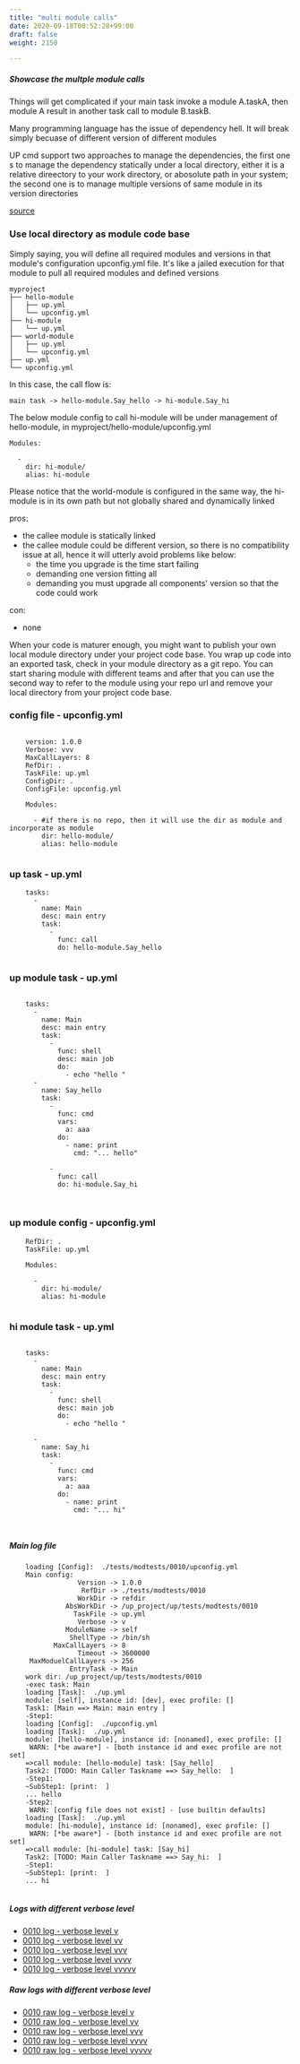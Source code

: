 ```yaml
---
title: "multi module calls"
date: 2020-09-18T00:52:28+99:00
draft: false
weight: 2150

---
```


##### Showcase the multple module calls

Things will get complicated if your main task invoke a module A.taskA, then module A result in another task call to module B.taskB.

Many programming language has the issue of dependency hell. It will break simply becuase of different version of different modules

UP cmd support two approaches to manage the dependencies, the first one s to manage the dependency statically under a local directory, either it is a relative direectory to your work directory, or abosolute path in your system; the second one is to manage multiple versions of same module in its version directories


[source](https://github.com/upcmd/up/tree/master/tests/modtests/0010)

### Use local directory as module code base


Simply saying, you will define all required modules and versions in that module's configuration upconfig.yml file. It's like a jailed execution for that module to pull all required modules and defined versions

```
myproject
├── hello-module
│   ├── up.yml
│   └── upconfig.yml
├── hi-module
│   └── up.yml
├── world-module
│   ├── up.yml
│   └── upconfig.yml
├── up.yml
└── upconfig.yml
```

In this case, the call flow is:
```
main task -> hello-module.Say_hello -> hi-module.Say_hi
```

The below module config to call hi-module will be under management of hello-module, in myproject/hello-module/upconfig.yml
```
Modules:

  -
    dir: hi-module/
    alias: hi-module
```

Please notice that the world-module is configured in the same way, the hi-module is in its own path but not globally shared and dynamically linked

pros:
* the callee module is statically linked
* the callee module could be different version, so there is no compatibility issue at all, hence it will utterly avoid problems like below:
  * the time you upgrade is the time start failing
  * demanding one version fitting all
  * demanding you must upgrade all components' version so that the code could work

con:
* none

When your code is maturer enough, you might want to publish your own local module directory under your project code base. You wrap up code into an exported task, check in your module directory as a git repo. You can start sharing module with different teams and after that you can use the second way to refer to the module using your repo url and remove your local directory from your project code base.









### config file - upconfig.yml




```
    
    version: 1.0.0
    Verbose: vvv
    MaxCallLayers: 8
    RefDir: .
    TaskFile: up.yml
    ConfigDir: .
    ConfigFile: upconfig.yml
    
    Modules:
    
      - #if there is no repo, then it will use the dir as module and incorporate as module
        dir: hello-module/
        alias: hello-module
    
```






### up task - up.yml




```
    tasks:
      -
        name: Main
        desc: main entry
        task:
          -
            func: call
            do: hello-module.Say_hello
    
```






### up module task - up.yml




```
    
    tasks:
      -
        name: Main
        desc: main entry
        task:
          -
            func: shell
            desc: main job
            do:
              - echo "hello "
      -
        name: Say_hello
        task:
          -
            func: cmd
            vars:
              a: aaa
            do:
              - name: print
                cmd: "... hello"
    
          -
            func: call
            do: hi-module.Say_hi
    
    
```






### up module config - upconfig.yml




```
    RefDir: .
    TaskFile: up.yml
    
    Modules:
    
      -
        dir: hi-module/
        alias: hi-module
    
```






### hi module task - up.yml




```
    
    tasks:
      -
        name: Main
        desc: main entry
        task:
          -
            func: shell
            desc: main job
            do:
              - echo "hello "
    
      -
        name: Say_hi
        task:
          -
            func: cmd
            vars:
              a: aaa
            do:
              - name: print
                cmd: "... hi"
    
    
```








##### Main log file

```
    loading [Config]:  ./tests/modtests/0010/upconfig.yml
    Main config:
                 Version -> 1.0.0
                  RefDir -> ./tests/modtests/0010
                 WorkDir -> refdir
              AbsWorkDir -> /up_project/up/tests/modtests/0010
                TaskFile -> up.yml
                 Verbose -> v
              ModuleName -> self
               ShellType -> /bin/sh
           MaxCallLayers -> 8
                 Timeout -> 3600000
     MaxModuelCallLayers -> 256
               EntryTask -> Main
    work dir: /up_project/up/tests/modtests/0010
    -exec task: Main
    loading [Task]:  ./up.yml
    module: [self], instance id: [dev], exec profile: []
    Task1: [Main ==> Main: main entry ]
    -Step1:
    loading [Config]:  ./upconfig.yml
    loading [Task]:  ./up.yml
    module: [hello-module], instance id: [nonamed], exec profile: []
     WARN: [*be aware*] - [both instance id and exec profile are not set]
    =>call module: [hello-module] task: [Say_hello]
    Task2: [TODO: Main Caller Taskname ==> Say_hello:  ]
    -Step1:
    ~SubStep1: [print:  ]
    ... hello
    -Step2:
     WARN: [config file does not exist] - [use builtin defaults]
    loading [Task]:  ./up.yml
    module: [hi-module], instance id: [nonamed], exec profile: []
     WARN: [*be aware*] - [both instance id and exec profile are not set]
    =>call module: [hi-module] task: [Say_hi]
    Task2: [TODO: Main Caller Taskname ==> Say_hi:  ]
    -Step1:
    ~SubStep1: [print:  ]
    ... hi
    
```

##### Logs with different verbose level
* [0010 log - verbose level v](../../logs/m0010_v)
* [0010 log - verbose level vv](../../logs/m0010_vv)
* [0010 log - verbose level vvv](../../logs/m0010_vvv)
* [0010 log - verbose level vvvv](../../logs/m0010_vvvv)
* [0010 log - verbose level vvvvv](../../logs/m0010_vvvvv)

##### Raw logs with different verbose level
* [0010 raw log - verbose level v](../../reflogs/m0010_v.log)
* [0010 raw log - verbose level vv](../../reflogs/m0010_vv.log)
* [0010 raw log - verbose level vvv](../../reflogs/m0010_vvv.log)
* [0010 raw log - verbose level vvvv](../../reflogs/m0010_vvvv.log)
* [0010 raw log - verbose level vvvvv](../../reflogs/m0010_vvvvv.log)



